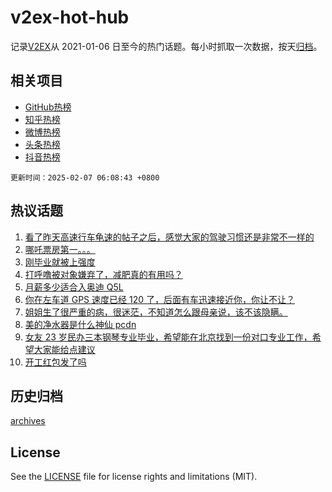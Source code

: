 # v2ex-hot-hub

 记录[V2EX](https://www.v2ex.com/)从 2021-01-06 日至今的热门话题。每小时抓取一次数据，按天[归档](archives)。
 
 ## 相关项目

- [GitHub热榜](https://github.com/snaildev/github-hot-hub)
- [知乎热榜](https://github.com/snaildev/zhihu-hot-hub)
- [微博热榜](https://github.com/snaildev/weibo-hot-hub)
- [头条热榜](https://github.com/snaildev/toutiao-hot-hub)
- [抖音热榜](https://github.com/snaildev/douyin-hot-hub)


 `更新时间：2025-02-07 06:08:43 +0800`

## 热议话题

1. [看了昨天高速行车龟速的帖子之后，感觉大家的驾驶习惯还是非常不一样的](https://www.v2ex.com/t/1109246)
1. [哪吒票房第一。。。](https://www.v2ex.com/t/1109313)
1. [刚毕业就被上强度](https://www.v2ex.com/t/1109255)
1. [打呼噜被对象嫌弃了，减肥真的有用吗？](https://www.v2ex.com/t/1109224)
1. [月薪多少适合入奥迪 Q5L](https://www.v2ex.com/t/1109304)
1. [你在左车道 GPS 速度已经 120 了，后面有车迅速接近你，你让不让？](https://www.v2ex.com/t/1109372)
1. [姐姐生了很严重的病，很迷茫，不知道怎么跟母亲说，该不该隐瞒。](https://www.v2ex.com/t/1109314)
1. [美的净水器是什么神仙 pcdn](https://www.v2ex.com/t/1109239)
1. [女友 23 岁民办三本钢琴专业毕业，希望能在北京找到一份对口专业工作，希望大家能给点建议](https://www.v2ex.com/t/1109274)
1. [开工红包发了吗](https://www.v2ex.com/t/1109232)

## 历史归档

[archives](archives)

## License

See the [LICENSE](LICENSE) file for license rights and limitations (MIT).
